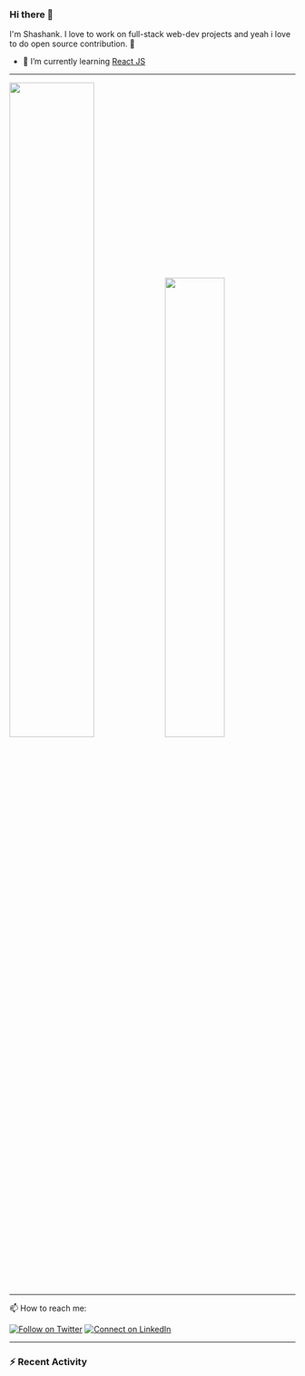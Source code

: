 ### Hi there 👋

I'm Shashank. I love to work on full-stack web-dev projects and yeah i love to do open source contribution. :raised_hands: 

- 🌱 I’m currently learning [React JS](https://github.com/reactjs/reactjs.org)


<!--
**shashanksdev/shashanksdev** is a ✨ _special_ ✨ repository because its `README.md` (this file) appears on GitHub profile.-->

---
<img src="https://github-readme-stats-plum-eta.vercel.app/api?username=Shashanksdev&show_icons=true&theme=tokyonight" width="54.4%"><img src="https://github-readme-stats.vercel.app/api/top-langs/?username=shashanksdev&layout=compact&theme=tokyonight" width="45.6%">

---
📫 How to reach me:

[![Follow on Twitter](https://img.shields.io/badge/--twitter?label=Twitter&logo=Twitter&style=social)](https://twitter.com/shashanksdev) [![Connect on LinkedIn](https://img.shields.io/badge/--linkedin?label=LinkedIn&logo=LinkedIn&style=social)](https://www.linkedin.com/in/shashanksdev)

---

### :zap: Recent Activity

<!--START_SECTION:activity-->






